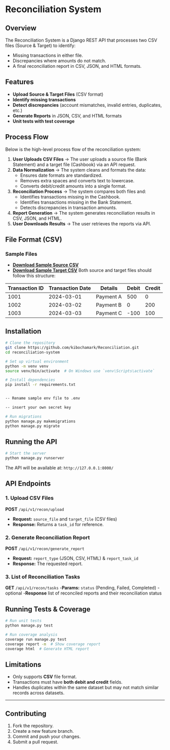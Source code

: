 # Reconciliation System

## Overview
The Reconciliation System is a Django REST API that processes two CSV files (Source & Target) to identify:
- Missing transactions in either file.
- Discrepancies where amounts do not match.
- A final reconciliation report in CSV, JSON, and HTML formats.

## Features
- **Upload Source & Target Files** (CSV format)
- **Identify missing transactions**
- **Detect discrepancies** (account mismatches, invalid entries, duplicates, etc.)
- **Generate Reports** in JSON, CSV, and HTML formats
- **Unit tests with test coverage**


## **Process Flow**
Below is the high-level process flow of the reconciliation system:

1. **User Uploads CSV Files** → The user uploads a source file (Bank Statement) and a target file (Cashbook) via an API request.
2. **Data Normalization** → The system cleans and formats the data:
   - Ensures date formats are standardized.
   - Removes extra spaces and converts text to lowercase.
   - Converts debit/credit amounts into a single format.
3. **Reconciliation Process** → The system compares both files and:
   - Identifies transactions missing in the Cashbook.
   - Identifies transactions missing in the Bank Statement.
   - Detects discrepancies in transaction amounts.
4. **Report Generation** → The system generates reconciliation results in CSV, JSON, and HTML.
5. **User Downloads Results** → The user retrieves the reports via API.

## File Format (CSV)

### Sample Files
- **[Download Sample Source CSV](https://drive.google.com/file/d/1GWB3bvnLiCLtsM3GkRIU2Y0NMlKAIYST/view?usp=sharing)**
- **[Download Sample Target CSV](https://drive.google.com/file/d/1wwYUXCRrCO6hGfiwLqm6p1GE9TMeHf1t/view?usp=sharing)**
Both source and target files should follow this structure:

| Transaction ID | Transaction Date | Details    | Debit | Credit |
|---------------|----------------|------------|-------|--------|
| 1001         | 2024-03-01      | Payment A  | 500   | 0      |
| 1002         | 2024-03-02      | Payment B  | 0     | 200    |
| 1003         | 2024-03-03      | Payment C  | -100  | 100    |

## Installation
```sh
# Clone the repository
git clone https://github.com/kibochamark/Reconciliation.git
cd reconciliation-system

# Set up virtual environment
python -m venv venv
source venv/bin/activate  # On Windows use `venv\Scripts\activate`

# Install dependencies
pip install -r requirements.txt


-- Rename sample env file to .env

-- insert your own secret key

# Run migrations
python manage.py makemigrations
python manage.py migrate


```





## Running the API
```sh
# Start the server
python manage.py runserver
```
The API will be available at: `http://127.0.0.1:8000/`

## API Endpoints
### 1. Upload CSV Files
**POST** `/api/v1/recon/upload`
- **Request:** `source_file` and `target_file` (CSV files)
- **Response:** Returns a `task_id` for reference.

### 2. Generate Reconciliation Report
**POST** `/api/v1/recon/generate_report`
- **Request:** `report_type` (JSON, CSV, HTML) & `report_task_id`
- **Response:** The requested report.
### 3. List of Reconciliation Tasks
**GET** `/api/v1/recon/tasks`
-**Params:** `status` (Pending, Failed, Completed) - optional
-**Response** list of reconciled reports and their reconciliation status



## Running Tests & Coverage
```sh
# Run unit tests
python manage.py test

# Run coverage analysis
coverage run manage.py test
coverage report -m  # Show coverage report
coverage html  # Generate HTML report
```

## Limitations
- Only supports **CSV** file format.
- Transactions must have **both debit and credit** fields.
- Handles duplicates within the same dataset but may not match similar records across datasets.



---
## **Contributing**
1. Fork the repository.
2. Create a new feature branch.
3. Commit and push your changes.
4. Submit a pull request.



